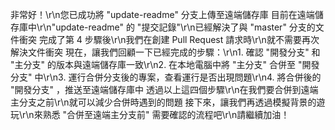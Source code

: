 非常好！\r\n您已成功將 "update-readme" 分支上傳至遠端儲存庫
目前在遠端儲存庫中\r\n"update-readme" 的 "提交記錄"\r\n已經解決了與 "master" 分支的文件衝突
完成了第 4 步驟後\r\n我們在創建 Pull Request 請求時\r\n就不需要再次解決文件衝突
現在，讓我們回顧一下已經完成的步驟：\r\n1. 確認 "開發分支" 和 "主分支" 的版本與遠端儲存庫一致\r\n2. 在本地電腦中將 "主分支" 合併至 "開發分支" 中\r\n3. 運行合併分支後的專案，查看運行是否出現問題\r\n4. 將合併後的 "開發分支" ，推送至遠端儲存庫中
透過以上這四個步驟\r\n在我們要合併到遠端主分支之前\r\n就可以減少合併時遇到的問題
接下來，讓我們再透過模擬背景的遊玩\r\n來熟悉 "合併至遠端主分支前" 需要確認的流程吧\r\n請繼續加油！